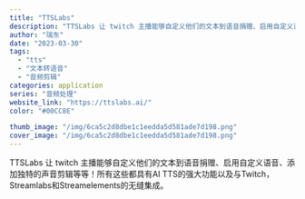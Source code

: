 ```yaml
---
title: "TTSLabs"
description: "TTSLabs 让 twitch 主播能够自定义他们的文本到语音捐赠、启用自定义语音、添加独特的声音剪辑等等！所有这些都"
author: "瑞东"
date: "2023-03-30"
tags:
  - "tts"
  - "文本转语音"
  - "音频剪辑"
categories: application
series: "音频处理"
website_link: "https://ttslabs.ai/"
color: "#00CC8E"

thumb_image: "/img/6ca5c2d8dbe1c1eedda5d581ade7d198.png"
cover_image: "/img/6ca5c2d8dbe1c1eedda5d581ade7d198.png"
---
```


TTSLabs 让 twitch 主播能够自定义他们的文本到语音捐赠、启用自定义语音、添加独特的声音剪辑等等！所有这些都具有AI TTS的强大功能以及与Twitch，Streamlabs和Streamelements的无缝集成。